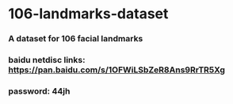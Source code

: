 # 106-landmarks-dataset
### A dataset for 106 facial landmarks<br/>
### baidu netdisc links: https://pan.baidu.com/s/1OFWiLSbZeR8Ans9RrTR5Xg<br/>
### password: 44jh
